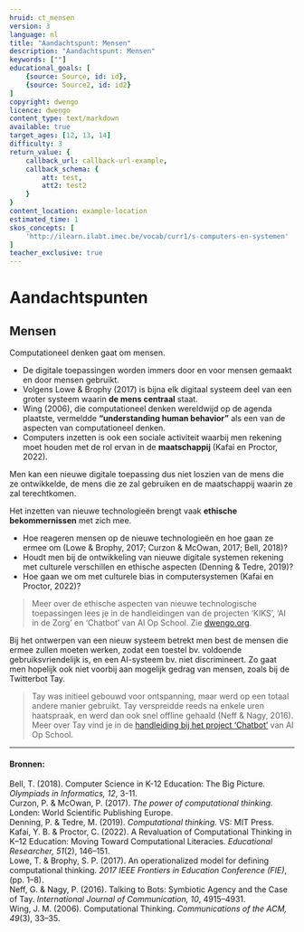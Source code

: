 ```yaml
---
hruid: ct_mensen
version: 3
language: nl
title: "Aandachtspunt: Mensen"
description: "Aandachtspunt: Mensen"
keywords: [""]
educational_goals: [
    {source: Source, id: id}, 
    {source: Source2, id: id2}
]
copyright: dwengo
licence: dwengo
content_type: text/markdown
available: true
target_ages: [12, 13, 14]
difficulty: 3
return_value: {
    callback_url: callback-url-example,
    callback_schema: {
        att: test,
        att2: test2
    }
}
content_location: example-location
estimated_time: 1
skos_concepts: [
    'http://ilearn.ilabt.imec.be/vocab/curr1/s-computers-en-systemen'
]
teacher_exclusive: true
---
```

# Aandachtspunten

## Mensen
Computationeel denken gaat om mensen. 

- De digitale toepassingen worden immers door en voor mensen gemaakt en door mensen gebruikt. <br>
- Volgens Lowe & Brophy (2017) is bijna elk digitaal systeem deel van een groter systeem waarin **de mens centraal** staat. <br>
- Wing (2006), die computationeel denken wereldwijd op de agenda plaatste, vermeldde **“understanding human behavior”** als een van de aspecten van computationeel denken. <br>
- Computers inzetten is ook een sociale activiteit waarbij men rekening moet houden met de rol ervan in de **maatschappij** (Kafai en Proctor, 2022).

Men kan een nieuwe digitale toepassing dus niet loszien van de mens die ze ontwikkelde, de mens die ze zal gebruiken en de maatschappij waarin ze zal terechtkomen.

Het inzetten van nieuwe technologieën brengt vaak **ethische bekommernissen** met zich mee.

-  Hoe reageren mensen op de nieuwe technologieën en hoe gaan ze ermee om (Lowe & Brophy, 2017; Curzon & McOwan, 2017; Bell, 2018)?<br>
-  Houdt men bij de ontwikkeling van nieuwe digitale systemen rekening met culturele verschillen en ethische aspecten (Denning & Tedre, 2019)?<br>
-  Hoe gaan we om met culturele bias in computersystemen (Kafai en Proctor, 2022)?

> Meer over de ethische aspecten van nieuwe technologische toepassingen lees je in de handleidingen van de projecten ‘KIKS’, ‘AI in de Zorg’ en ‘Chatbot’ van AI Op School. Zie [dwengo.org](https://dwengo.org "website").

Bij het ontwerpen van een nieuw systeem betrekt men best de mensen die ermee zullen moeten werken, zodat een toestel bv. voldoende gebruiksvriendelijk is, en een AI-systeem bv. niet discrimineert. Zo gaat men hopelijk ook niet voorbij aan mogelijk gedrag van mensen, zoals bij de Twitterbot Tay. 

> Tay was initieel gebouwd voor ontspanning, maar werd op een totaal andere manier gebruikt. Tay verspreidde reeds na enkele uren haatspraak, en werd dan ook snel offline gehaald (Neff & Nagy, 2016).<br> Meer over Tay vind je in de [handleiding bij het project ‘Chatbot’](https://www.dwengo.org/chatbot "chatbot") van AI Op School.

---------------------------
#### Bronnen: 
Bell, T. (2018). Computer Science in K-12 Education: The Big Picture. *Olympiads in Informatics, 12*, 3-11.<br>
Curzon, P. & McOwan, P. (2017). *The power of computational thinking.* Londen: World Scientific Publishing Europe.<br>
Denning, P. & Tedre, M. (2019). *Computational thinking.* VS: MIT Press.<br>
Kafai, Y. B. & Proctor, C. (2022). A Revaluation of Computational Thinking in K–12 Education: Moving Toward Computational Literacies. *Educational Researcher, 51*(2),
146–151.<br>
Lowe, T. & Brophy, S. P. (2017). An operationalized model for defining computational thinking. *2017 IEEE Frontiers in Education Conference (FIE)*, (pp. 1–8).<br>
Neff, G. & Nagy, P. (2016). Talking to Bots: Symbiotic Agency and the Case of Tay. *International Journal of Communication, 10*, 4915–4931.<br>
Wing, J. M. (2006). Computational Thinking. *Communications of the ACM, 49*(3), 33–35.
